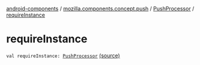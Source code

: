 [android-components](../../index.md) / [mozilla.components.concept.push](../index.md) / [PushProcessor](index.md) / [requireInstance](./require-instance.md)

# requireInstance

`val requireInstance: `[`PushProcessor`](index.md) [(source)](https://github.com/mozilla-mobile/android-components/blob/master/components/concept/push/src/main/java/mozilla/components/concept/push/PushProcessor.kt#L53)